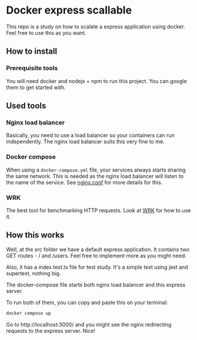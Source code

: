 # Docker express scallable

This repo is a study on how to scalate a express application using docker. Feel free to use this as you want.

## How to install

### Prerequisite tools

You will need docker and nodejs + npm to run this project. You can google them to get started with.
## Used tools

### Nginx load balancer

Basically, you need to use a load balancer so your containers can run independently. The nginx load balancer suits this very fine to me.

### Docker compose

When using a `docker-compose.yml` file, your services always starts sharing the same network. This is needed as the nginx load balancer will listen to the name of the service. See [nginx.conf](nginx.conf) for more details for this.

### WRK

The best tool for benchmarking HTTP requests. Look at [WRK](https://github.com/wg/wrk) for how to use it.

## How this works

Well, at the src folder we have a default express application. It contains two GET routes - / and /users. Feel free to implement more as you might need.

Also, it has a index.test.ts file for test study. It's a simple test using jest and supertest, nothing big.

The docker-compose file starts both nginx load balancer and this express server.

To run both of them, you can copy and paste this on your terminal:

```bash
docker compose up
```

Go to http://localhost:3000/ and you might see the nginx redirecting requests to the express server. Nice!
